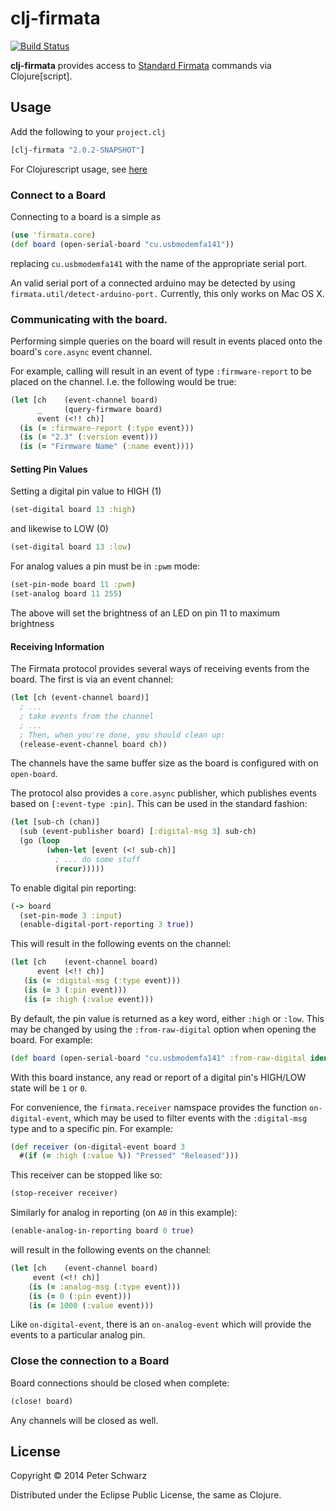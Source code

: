 # clj-firmata

[![Build Status](https://travis-ci.org/peterschwarz/clj-firmata.png?branch=master)](https://travis-ci.org/peterschwarz/clj-firmata)

**clj-firmata** provides access to [Standard Firmata](http://firmata.org/) commands via Clojure[script].

## Usage

Add the following to your `project.clj`

```clojure
[clj-firmata "2.0.2-SNAPSHOT"]
```

For Clojurescript usage, see [here](doc/clojurescript.md)

### Connect to a Board

Connecting to a board is a simple as

```clojure
(use 'firmata.core)
(def board (open-serial-board "cu.usbmodemfa141"))
```

replacing `cu.usbmodemfa141` with the name of the appropriate serial port.

An valid serial port of a connected arduino may be detected by using `firmata.util/detect-arduino-port.`  Currently, this only works on Mac OS X.

### Communicating with the board.

Performing simple queries on the board will result in events placed onto the board's `core.async` event channel.

For example, calling will result in an event of type `:firmware-report` to be placed on the channel.  I.e. the following would be true:

```clojure
(let [ch    (event-channel board)
      _     (query-firmware board)
      event (<!! ch)]
  (is (= :firmware-report (:type event)))
  (is (= "2.3" (:version event)))
  (is (= "Firmware Name" (:name event))))
```

#### Setting Pin Values

Setting a digital pin value to HIGH (1)

```clojure
(set-digital board 13 :high)
```

and likewise to LOW (0)

```clojure
(set-digital board 13 :low)
```

For analog values a pin must be in `:pwm` mode:

```clojure
(set-pin-mode board 11 :pwm)
(set-analog board 11 255)
```

The above will set the brightness of an LED on pin 11 to maximum brightness

#### Receiving Information

The Firmata protocol provides several ways of receiving events from the board.  The first is via an event channel:

```clojure
(let [ch (event-channel board)]
  ; ...
  ; take events from the channel
  ; ...
  ; Then, when you're done, you should clean up:
  (release-event-channel board ch))
```

The channels have the same buffer size as the board is configured with on `open-board`.

The protocol also provides a `core.async` publisher, which publishes events based on `[:event-type :pin]`.  This can be used in the standard fashion:

```clojure
(let [sub-ch (chan)]
  (sub (event-publisher board) [:digital-msg 3] sub-ch)
  (go (loop
        (when-let [event (<! sub-ch)]
          ; ... do some stuff
          (recur)))))
```

To enable digital pin reporting:

```clojure
(-> board
  (set-pin-mode 3 :input)
  (enable-digital-port-reporting 3 true))
```

This will result in the following events on the channel:

```clojure
(let [ch    (event-channel board)
      event (<!! ch)]
   (is (= :digital-msg (:type event)))
   (is (= 3 (:pin event)))
   (is (= :high (:value event)))
```

By default, the pin value is returned as a key word, either `:high` or `:low`. This may be changed by using the `:from-raw-digital` option when opening the board.  For example:

```clojure
(def board (open-serial-board "cu.usbmodemfa141" :from-raw-digital identity))
```

With this board instance, any read or report of a digital pin's HIGH/LOW state will be `1` or `0`.

For convenience, the `firmata.receiver` namspace provides the function `on-digital-event`, which may be used to filter events with the `:digital-msg` type and to a specific pin.  For example:

```clojure
(def receiver (on-digital-event board 3
  #(if (= :high (:value %)) "Pressed" "Released")))
```

This receiver can be stopped like so:

```clojure
(stop-receiver receiver)
```

Similarly for analog in reporting (on `A0` in this example):

```clojure
(enable-analog-in-reporting board 0 true)
```

will result in the following events on the channel:

```clojure
(let [ch    (event-channel board)
     event (<!! ch)]
    (is (= :analog-msg (:type event)))
    (is (= 0 (:pin event)))
    (is (= 1000 (:value event)))
```

Like `on-digital-event`, there is an `on-analog-event` which will provide the events to a particular analog pin.


### Close the connection to a Board

Board connections should be closed when complete:

```clojure
(close! board)
```

Any channels will be closed as well.

## License

Copyright © 2014 Peter Schwarz

Distributed under the Eclipse Public License, the same as Clojure.
